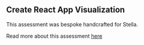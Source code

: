 ## Create React App Visualization

This assessment was bespoke handcrafted for Stella.

Read more about this assessment [here](https://react.eogresources.com)
